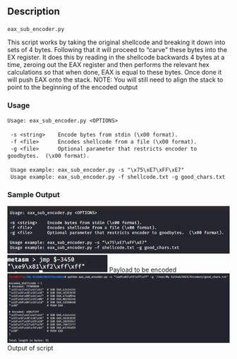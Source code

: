 ## Description
`eax_sub_encoder.py`

This script works by taking the original shellcode and breaking it down into sets of 4 bytes. Following that it will proceed to “carve” these bytes into the EX register. 
It does this by reading in the shellcode backwards 4 bytes at a time, zeroing out the EAX register and then performs the relevant hex calculations so that when done, EAX is equal to these bytes.
Once done it will push EAX onto the stack. 
NOTE: You will still need to align the stack to point to the beginning of the encoded output

### Usage
```
Usage: eax_sub_encoder.py <OPTIONS>

 -s <string>    Encode bytes from stdin (\x00 format).
 -f <file>      Encodes shellcode from a file (\x00 format).
 -g <file>      Optional parameter that restricts encoder to goodbytes.  (\x00 format).

 Usage example: eax_sub_encoder.py -s "\x75\xE7\xFF\xE7"
 Usage example: eax_sub_encoder.py -f shellcode.txt -g good_chars.txt

```

### Sample Output
![Usage](Screenshots/1.PNG "Usage")
![Alt text](Screenshots/2.PNG)
Payload to be encoded
![Alt text](Screenshots/3.PNG)
Output of script


